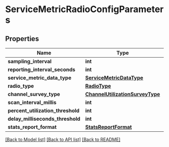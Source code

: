 # ServiceMetricRadioConfigParameters

## Properties
Name | Type | Description | Notes
------------ | ------------- | ------------- | -------------
**sampling_interval** | **int** |  | [optional] 
**reporting_interval_seconds** | **int** |  | [optional] 
**service_metric_data_type** | [**ServiceMetricDataType**](ServiceMetricDataType.md) |  | [optional] 
**radio_type** | [**RadioType**](RadioType.md) |  | [optional] 
**channel_survey_type** | [**ChannelUtilizationSurveyType**](ChannelUtilizationSurveyType.md) |  | [optional] 
**scan_interval_millis** | **int** |  | [optional] 
**percent_utilization_threshold** | **int** |  | [optional] 
**delay_milliseconds_threshold** | **int** |  | [optional] 
**stats_report_format** | [**StatsReportFormat**](StatsReportFormat.md) |  | [optional] 

[[Back to Model list]](../README.md#documentation-for-models) [[Back to API list]](../README.md#documentation-for-api-endpoints) [[Back to README]](../README.md)

